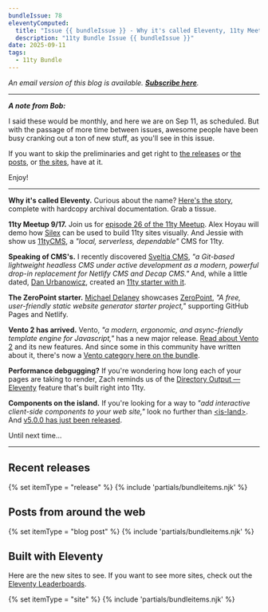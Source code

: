 ```yaml
---
bundleIssue: 78
eleventyComputed:
  title: "Issue {{ bundleIssue }} - Why it's called Eleventy, 11ty Meetup 9/17, Speaking of CMS's, The ZeroPoint starter, Vento 2 has arrived, Performance debugging?, Components on the island...And 4 releases, 33 posts, and 13 sites to see"
  description: "11ty Bundle Issue {{ bundleIssue }}"
date: 2025-09-11
tags:
  - 11ty Bundle
---
```


_An email version of this blog is available. **[Subscribe here](#newsletter-subscribe)**._

---

**_A note from Bob:_**

I said these would be monthly, and here we are on Sep 11, as scheduled. But with the passage of more time between issues, awesome people have been busy cranking out a ton of new stuff, as you'll see in this issue.

If you want to skip the preliminaries and get right to [the releases](#releases) or [the posts](#posts), or [the sites](#sites), have at it.

Enjoy!

---

**Why it's called Eleventy.** Curious about the name? [Here's the story](https://www.zachleat.com/web/history-of-eleventy-name/), complete with hardcopy archival documentation. Grab a tissue.

**11ty Meetup 9/17.** Join us for [episode 26 of the 11ty Meetup](https://11tymeetup.dev/events/ep-26-building-sites-with-11ty-cms-and-silex/). Alex Hoyau will demo how [Silex](https://www.silex.me/) can be used to build 11ty sites visually. And Jessie with show us [11tyCMS](https://11tycms.com/), a _"local, serverless, dependable"_ CMS for 11ty.

**Speaking of CMS's.** I recently discovered [Sveltia CMS](https://github.com/sveltia/sveltia-cms?tab=readme-ov-file#sveltia-cms-netlifydecap-cms-successor), _"a Git-based lightweight headless CMS under active development as a modern, powerful drop-in replacement for Netlify CMS and Decap CMS."_ And, while a little dated, [Dan Urbanowicz](https://danurbanowicz.com/), created an [11ty starter with it](https://github.com/danurbanowicz/eleventy-sveltia-cms-starter?tab=readme-ov-file#eleventy-sveltia-cms-starter).

**The ZeroPoint starter.** [Michael Delaney](https://mwdelaney.me/) showcases [ZeroPoint](https://getzeropoint.com/), _"A free, user-friendly static website generator starter project,"_ supporting GitHub Pages and Netlify.

**Vento 2 has arrived.** Vento, _"a modern, ergonomic, and async-friendly template engine for Javascript,"_ has a new major release. [Read about Vento 2](https://lume.land/blog/posts/vento-2/) and its new features. And since some in this community have written about it, there's now a [Vento category here on the bundle](/categories/vento/).

**Performance debgugging?** If you're wondering how long each of your pages are taking to render, Zach reminds us of the [Directory Output — Eleventy](https://www.11ty.dev/docs/plugins/directory-output/) feature that's built right into 11ty.

**Components on the island.** If you're looking for a way to _"add interactive client-side components to your web site,"_ look no further than [\<is-land\>](https://github.com/11ty/is-land/tree/v5.0.0#is-land). And [v5.0.0 has just been released](https://github.com/11ty/is-land/releases/tag/v5.0.0).

Until next time...

---

<div id="releases"></div>

## Recent releases

{% set itemType = "release" %}
{% include 'partials/bundleitems.njk' %}

<div id="posts"></div>

## Posts from around the web

{% set itemType = "blog post" %}
{% include 'partials/bundleitems.njk' %}

<div id="sites"></div>

## Built with Eleventy

Here are the new sites to see. If you want to see more sites, check out the [Eleventy Leaderboards](https://www.11ty.dev/speedlify/).

{% set itemType = "site" %}
{% include 'partials/bundleitems.njk' %}
